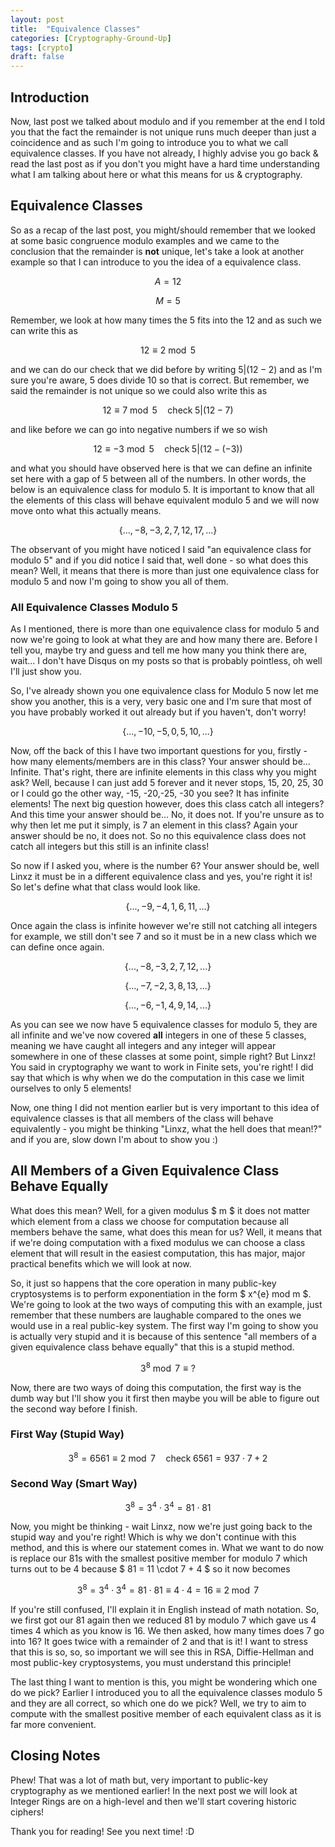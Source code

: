 ```yaml
---
layout: post
title:  "Equivalence Classes"
categories: [Cryptography-Ground-Up]
tags: [crypto]
draft: false
---
```


## Introduction

Now, last post we talked about modulo and if you remember at the end I told you that the fact the remainder is not unique runs much deeper than just a coincidence and as such I'm going to introduce you to what we call equivalence classes. If you have not already, I highly advise you go back & read the last post as if you don't you might have a hard time understanding what I am talking about here or what this means for us & cryptography.

## Equivalence Classes

So as a recap of the last post, you might/should remember that we looked at some basic congruence modulo examples and we came to the conclusion that the remainder is **not** unique, let's take a look at another example so that I can introduce to you the idea of a equivalence class.

$$ A = 12 $$

$$ M = 5 $$

Remember, we look at how many times the 5 fits into the 12 and as such we can write this as

$$ 12 ≡ 2 \bmod 5 $$

and we can do our check that we did before by writing $5 \vert (12-2)$ and as I'm sure you're aware, 5 does divide 10 so that is correct. But remember, we said the remainder is not unique so we could also write this as

$$ 12 ≡ 7 \bmod 5 \quad \text{check} \; 5|(12-7) $$

and like before we can go into negative numbers if we so wish

$$ 12 ≡ -3 \bmod 5 \quad \text{check} \; 5|(12-(-3)) $$

and what you should have observed here is that we can define an infinite set here with a gap of 5 between all of the numbers. In other words, the below is an equivalence class for modulo 5. It is important to know that all the elements of this class will behave equivalent modulo 5 and we will now move onto what this actually means.

$$ \{..., -8, -3, 2, 7, 12, 17, ...\} $$

The observant of you might have noticed I said "an equivalence class for modulo 5" and if you did notice I said that, well done - so what does this mean? Well, it means that there is more than just one equivalence class for modulo 5 and now I'm going to show you all of them.

### All Equivalence Classes Modulo 5

As I mentioned, there is more than one equivalence class for modulo 5 and now we're going to look at what they are and how many there are. Before I tell you, maybe try and guess and tell me how many you think there are, wait... I don't have Disqus on my posts so that is probably pointless, oh well I'll just show you.

So, I've already shown you one equivalence class for Modulo 5 now let me show you another, this is a very, very basic one and I'm sure that most of you have probably worked it out already but if you haven't, don't worry!

$$ \{..., -10, -5, 0, 5, 10, ... \} $$

Now, off the back of this I have two important questions for you, firstly - how many elements/members are in this class? Your answer should be... Infinite. That's right, there are infinite elements in this class why you might ask? Well, because I can just add 5 forever and it never stops, 15, 20, 25, 30 or I could go the other way, -15, -20,-25, -30 you see? It has infinite elements! The next big question however, does this class catch all integers? And this time your answer should be... No, it does not. If you're unsure as to why then let me put it simply, is 7 an element in this class? Again your answer should be no, it does not. So no this equivalence class does not catch all integers but this still is an infinite class!

So now if I asked you, where is the number 6? Your answer should be, well Linxz it must be in a different equivalence class and yes, you're right it is! So let's define what that class would look like.

$$ \{..., -9, -4, 1, 6, 11, ...\} $$

Once again the class is infinite however we're still not catching all integers for example, we still don't see 7 and so it must be in a new class which we can define once again.

$$ \{..., -8, -3, 2, 7, 12, ... \} $$

$$ \{..., -7, -2, 3, 8, 13, ... \} $$

$$ \{..., -6, -1, 4, 9, 14, ... \} $$

As you can see we now have 5 equivalence classes for modulo 5, they are all infinite and we've now covered **all** integers in one of these 5 classes, meaning we have caught all integers and any integer will appear somewhere in one of these classes at some point, simple right? But Linxz! You said in cryptography we want to work in Finite sets, you're right! I did say that which is why when we do the computation in this case we limit ourselves to only 5 elements!

Now, one thing I did not mention earlier but is very important to this idea of equivalence classes is that all members of the class will behave equivalently - you might be thinking "Linxz, what the hell does that mean!?" and if you are, slow down I'm about to show you :)

## All Members of a Given Equivalence Class Behave Equally

What does this mean? Well, for a given modulus $ m $ it does not matter which element from a class we choose for computation because all members behave the same, what does this mean for us? Well, it means that if we're doing computation with a fixed modulus we can choose a class element that will result in the easiest computation, this has major, major practical benefits which we will look at now.

So, it just so happens that the core operation in many public-key cryptosystems is to perform exponentiation in the form $ x^{e} mod m $. We're going to look at the two ways of computing this with an example, just remember that these numbers are laughable compared to the ones we would use in a real public-key system. The first way I'm going to show you is actually very stupid and it is because of this sentence "all members of a given equivalence class behave equally" that this is a stupid method.

$$ 3^{8} \bmod 7 ≡ ? $$

Now, there are two ways of doing this computation, the first way is the dumb way but I'll show you it first then maybe you will be able to figure out the second way before I finish.

### First Way (Stupid Way)

$$ 3^{8} = 6561 ≡ 2 \bmod 7 \quad \text{check} \; 6561 = 937 \cdot 7 + 2 $$

### Second Way (Smart Way)

$$ 3^{8} = 3^{4} \cdot 3^{4} = 81 \cdot 81 $$

Now, you might be thinking - wait Linxz, now we're just going back to the stupid way and you're right! Which is why we don't continue with this method, and this is where our statement comes in. What we want to do now is replace our 81s with the smallest positive member for modulo 7 which turns out to be 4 because $ 81 = 11 \cdot 7 + 4 $ so it now becomes

$$ 3^{8} = 3^{4} \cdot 3^{4} = 81 \cdot 81 ≡ 4 \cdot 4 = 16 ≡ 2 \bmod 7 $$

If you're still confused, I'll explain it in English instead of math notation. So, we first got our 81 again then we reduced 81 by modulo 7 which gave us 4 times 4 which as you know is 16. We then asked, how many times does 7 go into 16? It goes twice with a remainder of 2 and that is it! I want to stress that this is so, so, so important we will see this in RSA, Diffie-Hellman and most public-key cryptosystems, you must understand this principle!

The last thing I want to mention is this, you might be wondering which one do we pick? Earlier I introduced you to all the equivalence classes modulo 5 and they are all correct, so which one do we pick? Well, we try to aim to compute with the smallest positive member of each equivalent class as it is far more convenient.

## Closing Notes

Phew! That was a lot of math but, very important to public-key cryptography as we mentioned earlier! In the next post we will look at Integer Rings are on a high-level and then we'll start covering historic ciphers!

Thank you for reading! See you next time! :D
